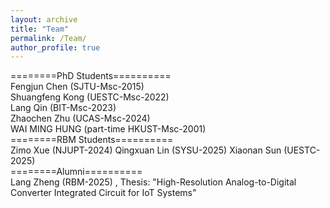 ```yaml
---
layout: archive
title: "Team"
permalink: /Team/
author_profile: true
---
```


========PhD Students==========  
Fengjun Chen (SJTU-Msc-2015)  
Shuangfeng Kong (UESTC-Msc-2022)  
Lang Qin (BIT-Msc-2023)  
Zhaochen Zhu (UCAS-Msc-2024)  
WAI MING HUNG (part-time HKUST-Msc-2001)  
========RBM Students==========  
Zimo Xue (NJUPT-2024) 
Qingxuan Lin (SYSU-2025) 
Xiaonan Sun (UESTC-2025)  
========Alumni==========  
Lang Zheng (RBM-2025) , Thesis: "High-Resolution Analog-to-Digital Converter Integrated Circuit for IoT Systems"

